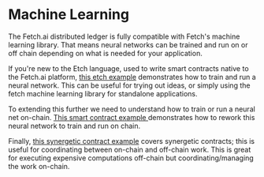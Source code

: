 # Machine Learning

The Fetch.ai distributed ledger is fully compatible with 
Fetch's machine learning library. That means neural networks can be trained and run on or off chain 
depending on what is needed for your application.

If you're new to the Etch language, used to write smart contracts native to the Fetch.ai platform,
<a href="/machine-learning/basic-etch-example" target=_blank>this etch example</a> demonstrates how to train and run a neural network.
This can be useful for trying out ideas, or simply using the fetch machine learning library for standalone applications.

To extending this further we need to understand how to train or run a neural net on-chain. 
<a href="/machine-learning/smart-contract-example" target=_blank>This smart contract example </a> demonstrates how to rework this neural network to train and run on chain.

Finally, <a href="/machine-learning/synergetic-contract-example" target=_blank>this synergetic contract example</a> covers synergetic contracts; this is useful for coordinating between on-chain and off-chain work.
This is great for executing expensive computations off-chain but coordinating/managing the work on-chain. 
